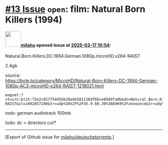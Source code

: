 # [\#13 Issue](https://github.com/milahu/deutschetorrents/issues/13) `open`: film: Natural Born Killers (1994)

#### <img src="https://avatars.githubusercontent.com/u/12958815?v=4" width="50">[milahu](https://github.com/milahu) opened issue at [2025-03-17 10:54](https://github.com/milahu/deutschetorrents/issues/13):

Natural.Born.Killers.DC.1994.German.1080p.microHD.x264-RAIST

2.4gb

source:  
<https://byte.to/category/MicroHD/Natural-Born-Killers-DC-1994-German-1080p-AC3-microHD-x264-RAIST-1218021.html>

    magnet:?xt=urn:btih:72e2c65775445bb28a9e581116df6bce09d9fa0b&dn=Natural.Born.Killers.DC.1994.German.1080p.microHD.x264-RAIST&xl=2492857180&tr=udp%3A%2F%2F45.9.60.30%3A6969%2Fannounce&tr=udp%3A%2F%2F142.132.183.104%3A6969%2Fannounce&tr=udp%3A%2F%2F185.216.179.62%3A25%2Fannounce&tr=udp%3A%2F%2F93.158.213.92%3A1337%2Fannounce&tr=udp%3A%2F%2F5.255.124.190%3A6969%2Fannounce

todo: german audiotrack 100mb

todo: dc = directors cut?

------------------------------------------------------------------------

\[Export of Github issue for
[milahu/deutschetorrents](https://github.com/milahu/deutschetorrents).\]
